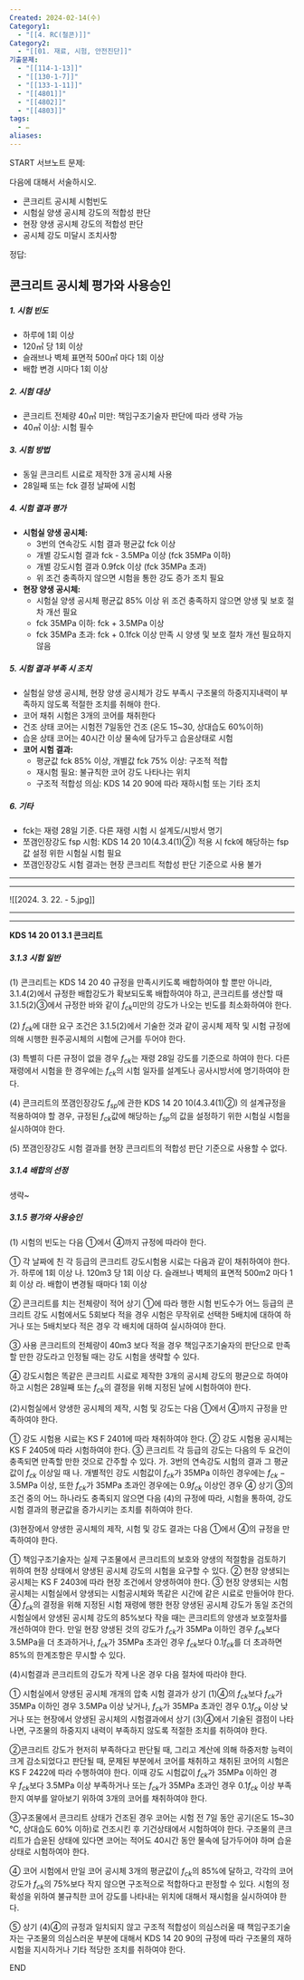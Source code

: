 ```yaml
---
Created: 2024-02-14(수)
Category1:
  - "[[4. RC(철콘)]]"
Category2:
  - "[[01. 재료, 시험, 안전진단]]"
기출문제:
  - "[[114-1-13]]"
  - "[[130-1-7]]"
  - "[[133-1-11]]"
  - "[[4801]]"
  - "[[4802]]"
  - "[[4803]]"
tags:
  - ✏️
aliases:
---
```

START
서브노트
문제:  

다음에 대해서 서술하시오.
- 콘크리트 공시체 시험빈도
- 시험실 양생 공시체 강도의 적합성 판단
- 현장 양생 공시체 강도의 적합성 판단
- 공시체 강도 미달시 조치사항

정답: 

## 콘크리트 공시체 평가와 사용승인

##### 1. 시험 빈도
- 하루에 1회 이상
- 120㎥ 당 1회 이상
- 슬래브나 벽체 표면적 500㎡ 마다 1회 이상
- 배합 변경 시마다 1회 이상
##### 2. 시험 대상
- 콘크리트 전체량 40㎥ 미만: 책임구조기술자 판단에 따라 생략 가능
- 40㎥ 이상: 시험 필수
##### 3. 시험 방법
- 동일 콘크리트 시료로 제작한 3개 공시체 사용
- 28일째 또는 fck 결정 날짜에 시험
##### 4. 시험 결과 평가
- **시험실 양생 공시체:**
    - 3번의 연속강도 시험 결과 평균값 fck 이상
    - 개별 강도시험 결과 fck - 3.5MPa 이상 (fck 35MPa 이하)
    - 개별 강도시험 결과 0.9fck 이상 (fck 35MPa 초과)
    - 위 조건 충족하지 않으면 시험을 통한 강도 증가 조치 필요
- **현장 양생 공시체:**
    - 시험실 양생 공시체 평균값 85% 이상
      위 조건 충족하지 않으면 양생 및 보호 절차 개선 필요
    - fck 35MPa 이하: fck + 3.5MPa 이상
    - fck 35MPa 초과: fck + 0.1fck 이상
      만족 시 양생 및 보호 절차 개선 필요하지 않음
##### 5. 시험 결과 부족 시 조치
- 실험실 양생 공시체, 현장 양생 공시체가 강도 부족시 구조물의 하중지지내력이 부족하지 않도록 적절한 조치를 취해야 한다.
- 코어 채취 시험은 3개의 코어를 채취한다
- 건조 상태 코어는 시험전 7일동안 건조 (온도 15~30, 상대습도 60%이하)
- 습윤 상태 코어는 40시간 이상 물속에 담가두고 습윤상태로 시험
- **코어 시험 결과:**
    - 평균값 fck 85% 이상, 개별값 fck 75% 이상: 구조적 적합
    - 재시험 필요: 불규칙한 코어 강도 나타나는 위치
    - 구조적 적합성 의심: KDS 14 20 90에 따라 재하시험 또는 기타 조치
##### 6. 기타
- fck는 재령 28일 기준. 다른 재령 시험 시 설계도/시방서 명기
- 쪼갬인장강도 fsp 시험: KDS 14 20 10(4.3.4(1)②) 적용 시 fck에 해당하는 fsp 값 설정 위한 시험실 시험 필요
- 쪼갬인장강도 시험 결과는 현장 콘크리트 적합성 판단 기준으로 사용 불가
***
***

![[2024. 3. 22. - 5.jpg]]





***
***
**KDS 14 20 01 3.1 콘크리트**

##### 3.1.3 시험 일반

(1) 콘크리트는 KDS 14 20 40 규정을 만족시키도록 배합하여야 할 뿐만 아니라, 3.1.4(2)에서 규정한 배합강도가 확보되도록 배합하여야 하고, 콘크리트를 생산할 때 3.1.5(2)③에서 규정한 바와 같이 $f_{ck}$미만의 강도가 나오는 빈도를 최소화하여야 한다.

(2) $f_{ck}$에 대한 요구 조건은 3.1.5(2)에서 기술한 것과 같이 공시체 제작 및 시험 규정에 의해 시행한 원주공시체의 시험에 근거를 두어야 한다.

(3) 특별히 다른 규정이 없을 경우 $f_{ck}$는 재령 28일 강도를 기준으로 하여야 한다. 다른 재령에서 시험을 한 경우에는 $f_{ck}$의 시험 일자를 설계도나 공사시방서에 명기하여야 한다.

(4) 콘크리트의 쪼갬인장강도 $f_{sp}$에 관한 KDS 14 20 10(4.3.4(1)②) 의 설계규정을 적용하여야 할 경우, 규정된 $f_{ck}$값에 해당하는 $f_{sp}$의 값을 설정하기 위한 시험실 시험을 실시하여야 한다.

(5) 쪼갬인장강도 시험 결과를 현장 콘크리트의 적합성 판단 기준으로 사용할 수 없다.
##### 3.1.4 배합의 선정
생략~
##### 3.1.5 평가와 사용승인

(1) 시험의 빈도는 다음 ①에서 ④까지 규정에 따라야 한다.

① 각 날짜에 친 각 등급의 콘크리트 강도시험용 시료는 다음과 같이 채취하여야 한다.
	가. 하루에 1회 이상
	나. 120m3 당 1회 이상
	다. 슬래브나 벽체의 표면적 500m2 마다 1회 이상
	라. 배합이 변경될 때마다 1회 이상

② 콘크리트를 치는 전체량이 적어 상기 ①에 따라 행한 시험 빈도수가 어느 등급의 콘크리트 강도 시험에서도 5회보다 적을 경우 시험은 무작위로 선택한 5배치에 대하여 하거나 또는 5배치보다 적은 경우 각 배치에 대하여 실시하여야 한다.

③ 사용 콘크리트의 전체량이 40m3 보다 적을 경우 책임구조기술자의 판단으로 만족할 만한 강도라고 인정될 때는 강도 시험을 생략할 수 있다.

④ 강도시험은 똑같은 콘크리트 시료로 제작한 3개의 공시체 강도의 평균으로 하여야 하고 시험은 28일째 또는 ${f_{ck}}$의 결정을 위해 지정된 날에 시험하여야 한다.

(2)시험실에서 양생한 공시체의 제작, 시험 및 강도는 다음 ①에서 ④까지 규정을 만족하여야 한다.

① 강도 시험용 시료는 KS F 2401에 따라 채취하여야 한다.
② 강도 시험용 공시체는 KS F 2405에 따라 시험하여야 한다.
③ 콘크리트 각 등급의 강도는 다음의 두 요건이 충족되면 만족할 만한 것으로 간주할 수 있다.
	가. 3번의 연속강도 시험의 결과 그 평균값이 $f_{ck}$ 이상일 때
	나. 개별적인 강도 시험값이 $f_{ck}$가 35MPa 이하인 경우에는 $f_{ck}-3.5$MPa 이상, 또한 $f_{ck}$가 35MPa 초과인 경우에는 $0.9f_{ck}$ 이상인 경우
④ 상기 ③의 조건 중의 어느 하나라도 충족되지 않으면 다음 (4)의 규정에 따라, 시험을 통하여, 강도 시험 결과의 평균값을 증가시키는 조치를 취하여야 한다.

(3)현장에서 양생한 공시체의 제작, 시험 및 강도 결과는 다음 ①에서 ④의 규정을 만족하여야 한다.

① 책임구조기술자는 실제 구조물에서 콘크리트의 보호와 양생의 적절함을 검토하기 위하여 현장 상태에서 양생된 공시체 강도의 시험을 요구할 수 있다.
② 현장 양생되는 공시체는 KS F 2403에 따라 현장 조건에서 양생하여야 한다.
③ 현장 양생되는 시험공시체는 시험실에서 양생되는 시험공시체와 똑같은 시간에 같은 시료로 만들어야 한다.
④ $f_{ck}$의 결정을 위해 지정된 시험 재령에 행한 현장 양생된 공시체 강도가 동일 조건의 시험실에서 양생된 공시체 강도의 85%보다 작을 때는 콘크리트의 양생과 보호절차를 개선하여야 한다. 만일 현장 양생된 것의 강도가 $f_{ck}$가 35MPa 이하인 경우 $f_{ck}$보다 3.5MPa을 더 초과하거나, $f_{ck}$가 35MPa 초과인 경우 $f_{ck}$보다 0.1$f_{ck}$를 더 초과하면 85%의 한계조항은 무시할 수 있다.

(4)시험결과 콘크리트의 강도가 작게 나온 경우 다음 절차에 따라야 한다.

① 시험실에서 양생된 공시체 개개의 압축 시험 결과가 상기 (1)④의 $f_{ck}$보다 $f_{ck}$가 35MPa 이하인 경우 3.5MPa 이상 낮거나, $f_{ck}$가 35MPa 초과인 경우 0.1$f_{ck}$ 이상 낮거나 또는 현장에서 양생된 공시체의 시험결과에서 상기 (3)④에서 기술된 결점이 나타나면, 구조물의 하중지지 내력이 부족하지 않도록 적절한 조치를 취하여야 한다.

②콘크리트 강도가 현저히 부족하다고 판단될 때, 그리고 계산에 의해 하중저항 능력이 크게 감소되었다고 판단될 때, 문제된 부분에서 코어를 채취하고 채취된 코어의 시험은 KS F 2422에 따라 수행하여야 한다. 이때 강도 시험값이 $f_{ck}$가 35MPa 이하인 경우 $f_{ck}$보다 3.5MPa 이상 부족하거나 또는 $f_{ck}$가 35MPa 초과인 경우 0.1$f_{ck}$ 이상 부족한지 여부를 알아보기 위하여 3개의 코어를 채취하여야 한다.

③구조물에서 콘크리트 상태가 건조된 경우 코어는 시험 전 7일 동안 공기(온도 15~30 ℃, 상대습도 60% 이하)로 건조시킨 후 기건상태에서 시험하여야 한다. 구조물의 콘크리트가 습윤된 상태에 있다면 코어는 적어도 40시간 동안 물속에 담가두어야 하며 습윤상태로 시험하여야 한다.

④ 코어 시험에서 만일 코어 공시체 3개의 평균값이 $f_{ck}$의 85%에 달하고, 각각의 코어 강도가 $f_{ck}$의 75%보다 작지 않으면 구조적으로 적합하다고 판정할 수 있다. 시험의 정확성을 위하여 불규칙한 코어 강도를 나타내는 위치에 대해서 재시험을 실시하여야 한다.

⑤ 상기 (4)④의 규정과 일치되지 않고 구조적 적합성이 의심스러울 때 책임구조기술자는 구조물의 의심스러운 부분에 대해서 KDS 14 20 90의 규정에 따라 구조물의 재하시험을 지시하거나 기타 적당한 조치를 취하여야 한다.
<!--ID: 1712233959126-->
END